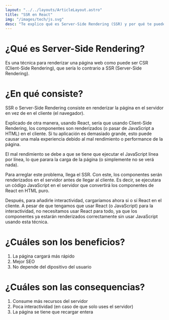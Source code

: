 ```yaml
---
layout: "../../layouts/ArticleLayout.astro"
title: "SSR en React"
img: "/images/tech/js.svg"
desc: "Te explico qué es Server-Side Rendering (SSR) y por qué te puede beneficiar."
---
```

# ¿Qué es Server-Side Rendering?

Es una técnica para renderizar una página web como puede ser CSR (Client-Side Rendering), que sería lo contrario a SSR (Server-Side Rendering). 

# ¿En qué consiste? 

SSR o Server-Side Rendering consiste en renderizar la página en el servidor en vez de en el cliente (el navegador). 

Explicado de otra manera, usando React, sería que usando Client-Side Rendering, los componentes son renderizados (o pasar de JavaScript a HTML) en el cliente. Si tu aplicación es demasiado grande, esto puede causar una mala experiencia debido al mal rendimiento o performance de la página. 

El mal rendimiento se debe a que se tiene que ejecutar el JavaScript línea por línea, lo que parara la carga de la página (o simplemente no se verá nada).

Para arreglar este problema, llega el SSR. Con este, los componentes serán renderizados en el servidor antes de llegar al cliente. Es decir, se ejecutara un código JavaScript en el servidor que convertirá los componentes de React en HTML puro.

Después, para añadirle interactividad, cargaríamos ahora si o sí React en el cliente. A pesar de que tengamos que usar React (o JavaScript) para la interactividad, no necesitamos usar React para todo, ya que los componentes ya estarán renderizados correctamente sin usar JavaScript usando esta técnica.

# ¿Cuáles son los beneficios?

1. La página cargará más rápido
2. Mejor SEO
3. No depende del dipositivo del usuario

# ¿Cuáles son las consequencias?

1. Consume más recursos del servidor
2. Poca interactividad (en caso de que solo uses el servidor)
3. La página se tiene que recargar entera